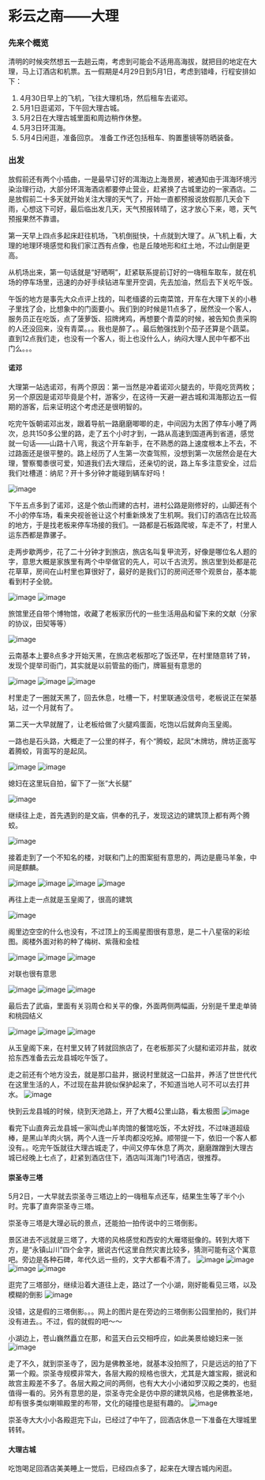 # 彩云之南——大理

### 先来个概览
清明的时候突然想五一去趟云南，考虑到可能会不适用高海拔，就把目的地定在大理，马上订酒店和机票。五一假期是4月29日到5月1日，考虑到错峰，行程安排如下：
1. 4月30日早上的飞机，飞往大理机场，然后租车去诺邓。
2. 5月1日逛诺邓，下午回大理古城。
3. 5月2日在大理古城里面和周边稍作休整。
4. 5月3日环洱海。
5. 5月4日闲逛，准备回京。
准备工作还包括租车、购置墨镜等防晒装备。

### 出发
放假前还有两个小插曲，一是最早订好的洱海边上海景房，被通知由于洱海环境污染治理行动，大部分环洱海酒店都要停止营业，赶紧换了古城里边的一家酒店。二是放假前二十多天就开始关注大理的天气了，开始一直都预报说放假那几天会下雨，心想这下可好，最后临出发几天，天气预报转晴了，这才放心下来，嗯，天气预报果然不靠谱。

第一天早上四点多起床赶往机场，飞机倒挺快，十点就到大理了。从飞机上看，大理的地理环境感觉和我们家江西有点像，也是丘陵地形和红土地，不过山倒是更高。

从机场出来，第一句话就是“好晒啊”，赶紧联系提前订好的一嗨租车取车，就在机场的停车场里，迅速的办好手续钻进车里开空调，先去加油，然后去下关吃午饭。

午饭的地方是事先大众点评上找的，叫老缅婆的云南菜馆，开车在大理下关的小巷子里找了会，比想象中的门面要小。我们到的时候是11点多了，居然没一个客人，服务员正在吃饭，点了菠萝饭、招牌烤鸡，再想要个青菜的时候，被告知负责采购的人还没回来，没有青菜。。。我也是醉了。。最后勉强找到个茄子还算是个蔬菜。直到12点我们走，也没有一个客人，街上也没什么人，纳闷大理人民中午都不出门么。。。
#### 诺邓
大理第一站选诺邓，有两个原因：第一当然是冲着诺邓火腿去的，毕竟吃货两枚；另一个原因是诺邓毕竟是个村，游客少，在这待一天避一避古城和洱海那边五一假期的游客，后来证明这个考虑还是很明智的。

吃完午饭朝诺邓出发，跟着导航一路磨磨唧唧的走，中间因为太困了停车小睡了两次，总共150多公里的路，走了五个小时才到，一路从高速到国道再到省道，感觉就一句话——山路十八弯，我这个开车新手，在不熟悉的路上速度根本上不去，不过路面还是很平整的。路上经历了人生第一次查驾照，没想到第一次居然会是在大理，警察蜀黍很可爱，知道我们去大理后，还亲切的说，路上车多注意安全，过后我们吐槽道：纳尼？开十多分钟才能碰到辆车好吗！

![image](http://opisq79t0.bkt.clouddn.com/%E5%A4%A7%E7%90%86-%E8%AF%BA%E9%82%93-%E8%B7%AF%E4%B8%8A.jpg)

下午五点多到了诺邓，这是个依山而建的古村，进村公路是刚修好的，山脚还有个不小的停车场，看来央视爸爸让这个村重新焕发了生机啊。我们订的酒店在比较高的地方，于是找老板来停车场接的我们。一路都是石板路爬坡，车走不了，村里人运东西都是靠骡子。

走两步歇两步，花了二十分钟才到旅店，旅店名叫复甲流芳，好像是哪位名人题的字，意思大概是家族里有两个中举做官的先人，可以千古流芳。旅店里到处都是花花草草，房间在山村里也算很好了，最好的是我们订的房间还带个观景台，基本能看到村子全貌。

![image](http://opisq79t0.bkt.clouddn.com/%E5%A4%A7%E7%90%86-%E8%AF%BA%E9%82%93-%E6%97%85%E9%A6%861.jpg)
![image](http://opisq79t0.bkt.clouddn.com/%E5%A4%A7%E7%90%86-%E8%AF%BA%E9%82%93-%E5%AE%A2%E6%A0%881.jpg)

旅馆里还自带个博物馆，收藏了老板家历代的一些生活用品和留下来的文献（分家的协议，田契等等）

![image](http://opisq79t0.bkt.clouddn.com/%E5%A4%A7%E7%90%86-%E8%AF%BA%E9%82%93-%E5%AE%A2%E6%A0%88.jpg)

云南基本上要8点多才开始天黑，在旅店老板那吃了饭还早，在村里随意转了转，发现个提举司衙门，其实就是以前管盐的衙门，牌匾挺有意思的

![image](http://opisq79t0.bkt.clouddn.com/%E5%A4%A7%E7%90%86-%E8%AF%BA%E9%82%93-%E6%8F%90%E4%B8%BE%E5%8F%B8%E8%A1%99%E9%97%A81.jpg)
![image](http://opisq79t0.bkt.clouddn.com/%E5%A4%A7%E7%90%86-%E8%AF%BA%E9%82%93-%E6%8F%90%E4%B8%BE%E5%8F%B8%E8%A1%99%E9%97%A83.jpg)
![image](http://opisq79t0.bkt.clouddn.com/%E5%A4%A7%E7%90%86-%E8%AF%BA%E9%82%93-%E6%8F%90%E4%B8%BE%E5%8F%B8%E8%A1%99%E9%97%A82.jpg)

村里走了一圈就天黑了，回去休息，吐槽一下，村里联通没信号，老板说正在架基站，过一个月就有了。

第二天一大早就醒了，让老板给做了火腿鸡蛋面，吃饱以后就奔向玉皇阁。

一路也是石头路，大概走了一公里的样子，有个“腾蛟，起凤”木牌坊，牌坊正面写着腾蛟，背面写的是起凤。

![image](http://opisq79t0.bkt.clouddn.com/%E5%A4%A7%E7%90%86-%E8%AF%BA%E9%82%93-%E7%8E%89%E7%9A%87%E9%98%810.jpg)
![image](http://opisq79t0.bkt.clouddn.com/%E5%A4%A7%E7%90%86-%E8%AF%BA%E9%82%93-%E7%8E%89%E7%9A%87%E9%98%814.jpg)

媳妇在这里玩自拍，留下了一张“大长腿”

![image](http://opisq79t0.bkt.clouddn.com/%E5%A4%A7%E7%90%86-%E8%AF%BA%E9%82%93-%E7%8E%89%E7%9A%87%E9%98%811.jpg)

继续往上走，首先遇到的是文庙，供奉的孔子，发现这边的建筑顶上都有两个腾蛟。

![image](http://opisq79t0.bkt.clouddn.com/%E5%A4%A7%E7%90%86-%E8%AF%BA%E9%82%93-%E6%96%87%E5%BA%99.jpg)

接着走到了一个不知名的楼，对联和门上的图案挺有意思的，两边是鹿马羊象，中间是麒麟。

![image](http://opisq79t0.bkt.clouddn.com/%E5%A4%A7%E7%90%86-%E8%AF%BA%E9%82%93-%E7%8E%89%E7%9A%87%E9%98%8112.jpg)
![image](http://opisq79t0.bkt.clouddn.com/%E5%A4%A7%E7%90%86-%E8%AF%BA%E9%82%93-%E7%8E%89%E7%9A%87%E9%98%8110.jpg)
![image](http://opisq79t0.bkt.clouddn.com/%E5%A4%A7%E7%90%86-%E8%AF%BA%E9%82%93-%E7%8E%89%E7%9A%87%E9%98%8111.jpg)
![image](http://opisq79t0.bkt.clouddn.com/%E5%A4%A7%E7%90%86-%E8%AF%BA%E9%82%93-%E7%8E%89%E7%9A%87%E9%98%8113.jpg)

再往上走一点就是玉皇阁了，很高的建筑

![image](http://opisq79t0.bkt.clouddn.com/%E5%A4%A7%E7%90%86-%E8%AF%BA%E9%82%93-%E7%8E%89%E7%9A%87%E9%98%812.jpg)

阁里边空空的什么也没有，不过顶上的玉阁星图很有意思，是二十八星宿的彩绘图。阁楼外面对称的种了梅树、紫薇和金桂

![image](http://opisq79t0.bkt.clouddn.com/%E5%A4%A7%E7%90%86-%E8%AF%BA%E9%82%93-%E7%8E%89%E7%9A%87%E9%98%816.jpg)
![image](http://opisq79t0.bkt.clouddn.com/%E5%A4%A7%E7%90%86-%E8%AF%BA%E9%82%93-%E7%8E%89%E7%9A%87%E9%98%813.jpg)
![image](http://opisq79t0.bkt.clouddn.com/%E5%A4%A7%E7%90%86-%E8%AF%BA%E9%82%93-%E7%8E%89%E7%9A%87%E9%98%815.jpg)

对联也很有意思

![image](http://opisq79t0.bkt.clouddn.com/%E5%A4%A7%E7%90%86-%E8%AF%BA%E9%82%93-%E7%8E%89%E7%9A%87%E9%98%817.jpg)
![image](http://opisq79t0.bkt.clouddn.com/%E5%A4%A7%E7%90%86-%E8%AF%BA%E9%82%93-%E7%8E%89%E7%9A%87%E9%98%818.jpg)
![image](http://opisq79t0.bkt.clouddn.com/%E5%A4%A7%E7%90%86-%E8%AF%BA%E9%82%93-%E7%8E%89%E7%9A%87%E9%98%819.jpg)

最后去了武庙，里面有关羽周仓和关平的像，外面两侧两幅画，分别是千里走单骑和桃园结义

![image](http://opisq79t0.bkt.clouddn.com/%E5%A4%A7%E7%90%86-%E8%AF%BA%E9%82%93-%E6%AD%A6%E5%BA%991.jpg)
![image](http://opisq79t0.bkt.clouddn.com/%E5%A4%A7%E7%90%86-%E8%AF%BA%E9%82%93-%E6%AD%A6%E5%BA%992.jpg)
![image](http://opisq79t0.bkt.clouddn.com/%E5%A4%A7%E7%90%86-%E8%AF%BA%E9%82%93-%E6%AD%A6%E5%BA%993.jpg)

从玉皇阁下来，在村里又转了转就回旅店了，在老板那买了火腿和诺邓井盐，就收拾东西准备去云龙县城吃午饭了。

走之前还有个地方没去，就是那口盐井，据说村里就这一口盐井，养活了世世代代在这里生活的人，不过现在盐井貌似保护起来了，不知道当地人可不可以去打井水。
![image](http://opisq79t0.bkt.clouddn.com/%E5%A4%A7%E7%90%86-%E8%AF%BA%E9%82%93-%E7%9B%90%E4%BA%95.jpg)

快到云龙县城的时候，绕到天池路上，开了大概4公里山路，看太极图
![image](http://opisq79t0.bkt.clouddn.com/%E5%A4%A7%E7%90%86-%E8%AF%BA%E9%82%93-%E5%A4%AA%E6%9E%81%E5%9B%BE.jpg)

看完下山直奔云龙县城一家叫虎山羊肉馆的餐馆吃饭，不太好找，不过味道超级棒，是黑山羊肉火锅，两个人连一斤羊肉都没吃掉。顺带提一下，依旧一个客人都没有。。吃完午饭就往大理古城走了，中间又停车休息了两次，磨磨蹭蹭到大理古城已经晚上七点了，赶紧到酒店住下，酒店叫洱海门1号酒店，很推荐。

#### 崇圣寺三塔

5月2日，一大早就去崇圣寺三塔边上的一嗨租车点还车，结果生生等了半个小时。完事了直奔崇圣寺三塔。

崇圣寺三塔是大理必玩的景点，还能拍一拍传说中的三塔倒影。

景区进去不远就是三塔了，大塔的风格感觉和西安的大雁塔挺像的。转到大塔下方，是“永镇山川”四个金字，据说古代这里自然灾害比较多，猜测可能有这个寓意吧。旁边是各种石碑，年代久远一些的，文字大都看不清了。
![image](http://opisq79t0.bkt.clouddn.com/%E5%A4%A7%E7%90%86-%E5%B4%87%E5%9C%A3%E5%AF%BA-%E4%B8%89%E5%A1%942.jpg)
![image](http://opisq79t0.bkt.clouddn.com/%E5%A4%A7%E7%90%86-%E5%B4%87%E5%9C%A3%E5%AF%BA-%E4%B8%89%E5%A1%943.jpg)
![image](http://opisq79t0.bkt.clouddn.com/%E5%A4%A7%E7%90%86-%E5%B4%87%E5%9C%A3%E5%AF%BA-%E4%B8%89%E5%A1%944.jpg)
![image](http://opisq79t0.bkt.clouddn.com/%E5%A4%A7%E7%90%86-%E5%B4%87%E5%9C%A3%E5%AF%BA-%E4%B8%89%E5%A1%947.jpg)

逛完了三塔部分，继续沿着大道往上走，路过了一个小湖，刚好能看见三塔，以及模糊的倒影
![image](http://opisq79t0.bkt.clouddn.com/%E5%A4%A7%E7%90%86-%E5%B4%87%E5%9C%A3%E5%AF%BA-%E4%B8%89%E5%A1%948.jpg)

没错，这是假的三塔倒影。。。网上的图片是在旁边的三塔倒影公园里拍的，我们并没有进去。。不过，假的就假的吧～～

小湖边上，苍山巍然矗立在那，和蓝天白云交相呼应，如此美景给媳妇来一张
![image](http://opisq79t0.bkt.clouddn.com/%E5%A4%A7%E7%90%86-%E5%B4%87%E5%9C%A3%E5%AF%BA-%E4%B8%89%E5%A1%949.jpg)

走了不久，就到崇圣寺了，因为是佛教圣地，就基本没拍照了，只是远远的拍了下第一个殿。崇圣寺规模非常大，各层大殿的规格也很大，尤其是大雄宝殿，据说和故宫主殿差不多了。各层大殿之间的两侧，也有大大小小诸如罗汉殿之类的，也挺值得一看的。另外有意思的是，崇圣寺完全是仿中原的建筑风格，也是佛教圣地，却有很多类似喇嘛殿里的布带，文化的碰撞也是挺有趣的。
![image](http://opisq79t0.bkt.clouddn.com/%E5%A4%A7%E7%90%86-%E5%B4%87%E5%9C%A3%E5%AF%BA.jpg)

崇圣寺大大小小各殿逛完下山，已经过了中午了，回酒店休息一下准备在大理城里转转。

#### 大理古城

吃饱喝足回酒店美美睡上一觉后，已经四点多了，起来在大理古城内闲逛。
